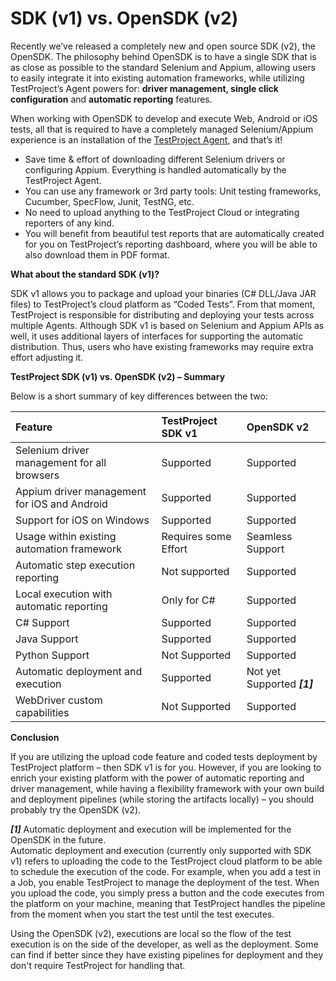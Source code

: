 # SDK \(v1\) vs. OpenSDK \(v2\)

Recently we’ve released a completely new and open source SDK \(v2\), the OpenSDK. The philosophy behind OpenSDK is to have a single SDK that is as close as possible to the standard Selenium and Appium, allowing users to easily integrate it into existing automation frameworks, while utilizing TestProject’s Agent powers for: **driver management, single click configuration** and **automatic reporting** features.

When working with OpenSDK to develop and execute Web, Android or iOS tests, all that is required to have a completely managed Selenium/Appium experience is an installation of the [TestProject Agent](https://docs.testproject.io/testproject-agents/what-is-a-testproject-agent), and that’s it!

* Save time & effort of downloading different Selenium drivers or configuring Appium. Everything is handled automatically by the TestProject Agent.
* You can use any framework or 3rd party tools: Unit testing frameworks, Cucumber, SpecFlow, Junit, TestNG, etc.
* No need to upload anything to the TestProject Cloud or integrating reporters of any kind.
* You will benefit from beautiful test reports that are automatically created for you on TestProject’s reporting dashboard, where you will be able to also download them in PDF format.

**What about the standard SDK \(v1\)?**

SDK v1 allows you to package and upload your binaries \(C\# DLL/Java JAR files\) to TestProject’s cloud platform as “Coded Tests”. From that moment, TestProject is responsible for distributing and deploying your tests across multiple Agents. Although SDK v1 is based on Selenium and Appium APIs as well, it uses additional layers of interfaces for supporting the automatic distribution. Thus, users who have existing frameworks may require extra effort adjusting it.

**TestProject SDK \(v1\) vs. OpenSDK \(v2\) – Summary**

Below is a short summary of key differences between the two:

| **Feature** | **TestProject SDK v1** | **OpenSDK v2** |
| :--- | :--- | :--- |
| Selenium driver management for all browsers | Supported | Supported |
| Appium driver management for iOS and Android | Supported | Supported |
| Support for iOS on Windows | Supported | Supported |
| Usage within existing automation framework | Requires some Effort | Seamless Support |
| Automatic step execution reporting | Not supported | Supported |
| Local execution with automatic reporting | Only for C\# | Supported |
| C\# Support | Supported | Supported |
| Java Support | Supported | Supported |
| Python Support | Not Supported | Supported |
| Automatic deployment and execution | Supported | Not yet Supported _**\[1\]**_ |
| WebDriver custom capabilities | Not Supported | Supported |

**Conclusion**

If you are utilizing the upload code feature and coded tests deployment by TestProject platform – then SDK v1 is for you. However, if you are looking to enrich your existing platform with the power of automatic reporting and driver management, while having a flexibility framework with your own build and deployment pipelines \(while storing the artifacts locally\) – you should probably try the OpenSDK \(v2\).  


_**\[1\]**_  Automatic deployment and execution will be implemented for the OpenSDK in the future.  
Automatic deployment and execution \(currently only supported with SDK v1\) refers to uploading the code to the TestProject cloud platform to be able to schedule the execution of the code. For example, when you add a test in a Job, you enable TestProject to manage the deployment of the test. When you upload the code, you simply press a button and the code executes from the platform on your machine, meaning that TestProject handles the pipeline from the moment when you start the test until the test executes.

Using the OpenSDK \(v2\), executions are local so the flow of the test execution is on the side of the developer, as well as the deployment. Some can find if better since they have existing pipelines for deployment and they don't require TestProject for handling that.

